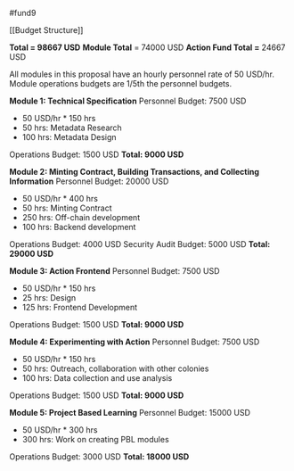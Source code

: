 #fund9 

[[Budget Structure]]

**Total = 98667 USD**
**Module Total** = 74000 USD
**Action Fund Total =** 24667 USD



All modules in this proposal have an hourly personnel rate of 50 USD/hr. Module operations budgets are 1/5th the personnel budgets.

**Module 1: Technical Specification**
Personnel Budget: 7500 USD
-   50 USD/hr * 150 hrs 
-   50 hrs: Metadata Research
-   100 hrs: Metadata Design
  
Operations Budget: 1500 USD
**Total: 9000 USD**

  

**Module 2: Minting Contract, Building Transactions, and Collecting Information**
Personnel Budget: 20000 USD
-   50 USD/hr * 400 hrs
-   50 hrs: Minting Contract
-   250 hrs: Off-chain development
-   100 hrs: Backend development

  Operations Budget: 4000 USD
  Security Audit Budget: 5000 USD
  **Total: 29000 USD**

  

**Module 3: Action Frontend**
Personnel Budget: 7500 USD
-   50 USD/hr * 150 hrs
-   25 hrs: Design
-   125 hrs: Frontend Development
  
Operations Budget: 1500 USD
**Total: 9000 USD**

  

**Module 4: Experimenting with Action**
Personnel Budget: 7500 USD
-   50 USD/hr * 150 hrs
-   50 hrs: Outreach, collaboration with other colonies
-   100 hrs: Data collection and use analysis
  
Operations Budget: 1500 USD
**Total: 9000 USD**

  

**Module 5: Project Based Learning**
Personnel Budget: 15000 USD
-   50 USD/hr * 300 hrs
-   300 hrs: Work on creating PBL modules
  
Operations Budget: 3000 USD
**Total: 18000 USD**